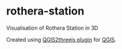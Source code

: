 # rothera-station
Visualisation of Rothera Station in 3D

Created using [QGIS2threejs plugin](https://plugins.qgis.org/plugins/Qgis2threejs/) for [QGIS](http://qgis.org/).

